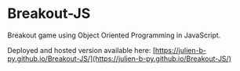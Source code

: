 # Breakout-JS

Breakout game using Object Oriented Programming in JavaScript.

Deployed and hosted version available here: [https://julien-b-py.github.io/Breakout-JS/](https://julien-b-py.github.io/Breakout-JS/)